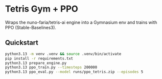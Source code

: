 # Tetris Gym + PPO
Wraps the nuno-faria/tetris-ai engine into a Gymnasium env and trains with PPO (Stable-Baselines3).

## Quickstart
```bash
python3.13 -m venv .venv && source .venv/bin/activate
pip install -r requirements.txt
python3.13 prepare_engine.py
python3.13 ppo_train.py --timesteps 200000
python3.13 ppo_eval.py --model runs/ppo_tetris.zip --episodes 5
